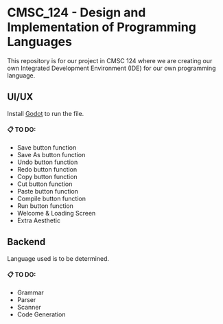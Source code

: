 # CMSC_124 - Design and Implementation of Programming Languages
This repository is for our project in CMSC 124 where we are creating our own Integrated Development Environment (IDE) for our own programming language.

## UI/UX
Install [Godot](https://godotengine.org/download/windows/) to run the file.

#### 📋 TO DO:
- Save button function
- Save As button function
- Undo button function
- Redo button function
- Copy button function
- Cut  button function
- Paste button function
- Compile button function
- Run button function
- Welcome & Loading Screen
- Extra Aesthetic

## Backend
Language used is to be determined.

#### 📋 TO DO:
- Grammar
- Parser
- Scanner
- Code Generation




